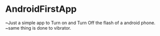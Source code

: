 # AndroidFirstApp

~Just a simple app to Turn on and Turn Off the flash of a android phone.
~same thing is done to vibrator.

